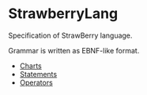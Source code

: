 # StrawberryLang
 
Specification of StrawBerry language.   


Grammar is written as EBNF-like format.

- [Charts](Charts.md)
- [Statements](Statements.md)
- [Operators](Operators.md)
